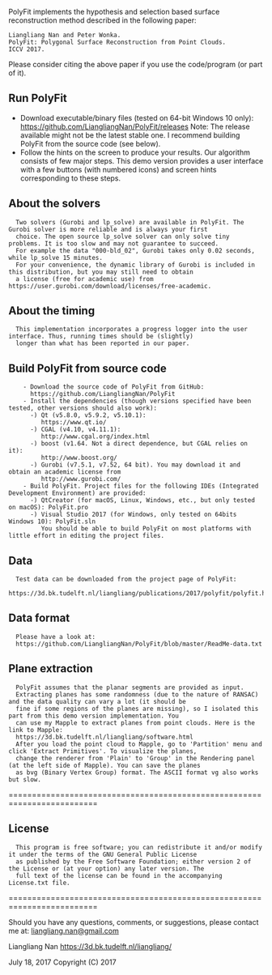 PolyFit implements the hypothesis and selection based surface reconstruction method described in the following paper:
```
Liangliang Nan and Peter Wonka. 
PolyFit: Polygonal Surface Reconstruction from Point Clouds. 
ICCV 2017.
```
Please consider citing the above paper if you use the code/program (or part of it). 

## Run PolyFit

- Download executable/binary files (tested on 64-bit Windows 10 only):      
      https://github.com/LiangliangNan/PolyFit/releases
      Note: The release available might not be the latest stable one. I recommend building PolyFit from the source code (see below).
- Follow the hints on the screen to produce your results.
      Our algorithm consists of few major steps. This demo version provides a user interface with a few buttons (with numbered 
      icons) and screen hints corresponding to these steps.


## About the solvers
      Two solvers (Gurobi and lp_solve) are available in PolyFit. The Gurobi solver is more reliable and is always your first 
      choice. The open source lp_solve solver can only solve tiny problems. It is too slow and may not guarantee to succeed. 
      For example the data "000-bld_02", Gurobi takes only 0.02 seconds, while lp_solve 15 minutes.  
      For your convenience, the dynamic library of Gurobi is included in this distribution, but you may still need to obtain 
      a license (free for academic use) from https://user.gurobi.com/download/licenses/free-academic. 
      
## About the timing
      This implementation incorporates a progress logger into the user interface. Thus, running times should be (slightly) 
      longer than what has been reported in our paper.     

## Build PolyFit from source code
```
    - Download the source code of PolyFit from GitHub: 
      https://github.com/LiangliangNan/PolyFit
    - Install the dependencies (though versions specified have been tested, other versions should also work):
      -) Qt (v5.8.0, v5.9.2, v5.10.1):
         https://www.qt.io/
      -) CGAL (v4.10, v4.11.1):
         http://www.cgal.org/index.html
      -) boost (v1.64. Not a direct dependence, but CGAL relies on it):
         http://www.boost.org/
      -) Gurobi (v7.5.1, v7.52, 64 bit). You may download it and obtain an academic license from 
         http://www.gurobi.com/
    - Build PolyFit. Project files for the following IDEs (Integrated Development Environment) are provided:
      -) QtCreator (for macOS, Linux, Windows, etc., but only tested on macOS): PolyFit.pro
      -) Visual Studio 2017 (for Windows, only tested on 64bits Windows 10): PolyFit.sln
         You should be able to build PolyFit on most platforms with little effort in editing the project files.
```

## Data
      Test data can be downloaded from the project page of PolyFit:
      https://3d.bk.tudelft.nl/liangliang/publications/2017/polyfit/polyfit.html

## Data format
      Please have a look at:
      https://github.com/LiangliangNan/PolyFit/blob/master/ReadMe-data.txt

## Plane extraction
      PolyFit assumes that the planar segments are provided as input. 
      Extracting planes has some randomness (due to the nature of RANSAC) and the data quality can vary a lot (it should be 
      fine if some regions of the planes are missing), so I isolated this part from this demo version implementation. You 
      can use my Mapple to extract planes from point clouds. Here is the link to Mapple: 
      https://3d.bk.tudelft.nl/liangliang/software.html    
      After you load the point cloud to Mapple, go to 'Partition' menu and click 'Extract Primitives'. To visualize the planes, 
      change the renderer from 'Plain' to 'Group' in the Rendering panel (at the left side of Mapple). You can save the planes 
      as bvg (Binary Vertex Group) format. The ASCII format vg also works but slow.

=========================================================================

## License
      This program is free software; you can redistribute it and/or modify it under the terms of the GNU General Public License 
      as published by the Free Software Foundation; either version 2 of the License or (at your option) any later version. The 
      full text of the license can be found in the accompanying License.txt file.

=========================================================================

Should you have any questions, comments, or suggestions, please contact me at: 
liangliang.nan@gmail.com

Liangliang Nan
https://3d.bk.tudelft.nl/liangliang/

July 18, 2017
Copyright (C) 2017 
